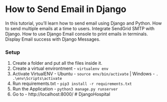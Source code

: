 # How to Send Email in Django

In this tutorial, you’ll learn how to send email using Django and Python. How to send multiple emails at a time to users. Integrate SendGrid SMTP with Django. How to use Django Email console to print emails in terminals. Display Email success with Django Messages.

### Setup
1. Create a folder and put all the files inside it.
2. Create a virtual environtment - `virtualenv env`
3. Activate VirtualENV - Ubuntu - `source env/bin/activate`   |   Windows - `. .\env\Scripts\activate`
4. Run requirements.txt - `pip3 install -r requirements.txt`
5. Run the Application - `python3 manage.py runserver`
6. Go to - http://localhost:8000/
#   D j a n g o H o s p i t a l  
 